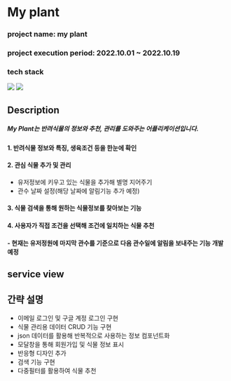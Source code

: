 # My plant

### project name: my plant

### project execution period: 2022.10.01 ~ 2022.10.19

### tech stack

<img src="https://img.shields.io/badge/React-61DAFB?style=flat-square&logo=React&logoColor=FFFFFF"/>
<img src="https://img.shields.io/badge/Firebase-FFCA28?style=flat-square&logo=Firebase&logoColor=FFFFFF"/>

## Description

##### My Plant는 반려식물의 정보와 추천, 관리를 도와주는 어플리케이션입니다.

#### 1. 반려식물 정보와 특징, 생육조건 등을 한눈에 확인

#### 2. 관심 식물 추가 및 관리

- 유저정보에 키우고 있는 식물을 추가해 별명 지어주기<br>
- 관수 날짜 설정(해당 날짜에 알림기능 추가 예정)

#### 3. 식물 검색을 통해 원하는 식물정보를 찾아보는 기능

#### 4. 사용자가 직접 조건을 선택해 조건에 일치하는 식물 추천

#### - 현재는 유저정원에 마지막 관수를 기준으로 다음 관수일에 알림을 보내주는 기능 개발예정

## service view

## 간략 설명

- 이메일 로그인 및 구글 계정 로그인 구현<br>
- 식물 관리용 데이터 CRUD 기능 구현<br>
- json 데이터를 활용해 반복적으로 사용하는 정보 컴포넌트화<br>
- 모달창을 통해 회원가입 및 식물 정보 표시<br>
- 반응형 디자인 추가<br>
- 검색 기능 구현<br>
- 다중필터를 활용하여 식물 추천

